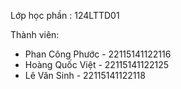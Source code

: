 Lớp học phần : 124LTTD01

Thành viên:
-  Phan Công Phước - 22115141122116
-  Hoàng Quốc Việt - 22115141122125
-  Lê Văn Sinh - 22115141122118
